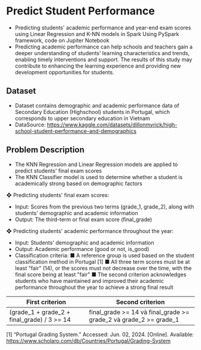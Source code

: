 # Predict Student Performance 
- Predicting students' academic performance and year-end exam scores using Linear Regression and K-NN models in Spark
Using PySpark framework, code on Jupiter Notebook
- Predicting academic performance can help schools and teachers gain a deeper understanding of students' learning characteristics and trends, enabling timely interventions and support. The results of this study may contribute to enhancing the learning experience and providing new development opportunities for students.

## Dataset
- Dataset contains demographic and academic performance data of Secondary Education (Highschool) students in Portugal, which corresponds to upper secondary education in Vietnam
- DataSource: https://www.kaggle.com/datasets/dillonmyrick/high-school-student-performance-and-demographics 

## Problem Description
- The KNN Regression and Linear Regression models are applied to predict students' final exam scores 
- The KNN Classifier model is used to determine whether a student is academically strong based on demographic factors

❖ Predicting students' final exam scores:

- Input: Scores from the previous two terms (grade_1, grade_2), along with students' demographic and academic information
- Output: The third-term or final exam score (final_grade)

❖ Predicting students' academic performance throughout the year:

- Input: Students' demographic and academic information
- Output: Academic performance (good or not, is_good)
- Classification criteria: 
■ A reference group is used based on the student classification method in Portugal [1]
■ All three term scores must be at least "fair" (14), or the scores must not decrease over the time, with the final score being at least "fair" 
■ The second criterion acknowledges students who have maintained and improved their academic performance throughout the year to achieve a strong final result

| First criterion  | Second criterion |
| --------------- | --------------- |
| (grade_1 + grade_2 + final_grade) / 3 >= 14 | final_grade >= 14 và final_grade >= grade_2 và grade_2 >= grade_1  |



[1] “Portugal Grading System.” Accessed: Jun. 02, 2024. [Online]. Available: 
https://www.scholaro.com/db/Countries/Portugal/Grading-System

